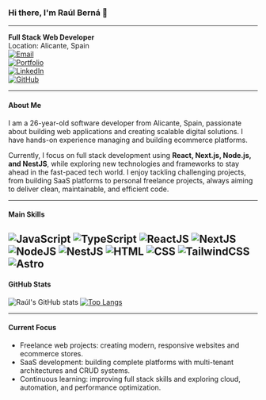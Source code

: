 ### Hi there, I'm Raúl Berná 👋

---

**Full Stack Web Developer**  
Location: Alicante, Spain  
[![Email](https://img.shields.io/badge/Email-raulbernariera99%40gmail.com-red)](mailto:raulbernariera99@gmail.com)  
[![Portfolio](https://img.shields.io/badge/Portfolio-rauldev.dev-blue)](https://rauldev.dev)  
[![LinkedIn](https://img.shields.io/badge/LinkedIn-raul--berna--riera-blue)](https://www.linkedin.com/in/raul-berna-riera/)  
[![GitHub](https://img.shields.io/badge/GitHub-raulbr99-black)](https://github.com/raulbr99)

---

#### About Me
I am a 26-year-old software developer from Alicante, Spain, passionate about building web applications and creating scalable digital solutions. I have hands-on experience managing and building ecommerce platforms.  

Currently, I focus on full stack development using **React, Next.js, Node.js, and NestJS**, while exploring new technologies and frameworks to stay ahead in the fast-paced tech world. I enjoy tackling challenging projects, from building SaaS platforms to personal freelance projects, always aiming to deliver clean, maintainable, and efficient code.

---

#### Main Skills
![JavaScript](https://img.shields.io/badge/-JavaScript-yellow?logo=javascript) ![TypeScript](https://img.shields.io/badge/-TypeScript-black?logo=typescript) ![ReactJS](https://img.shields.io/badge/-ReactJS-blue?logo=react) ![NextJS](https://img.shields.io/badge/-NextJS-black?logo=next.js) ![NodeJS](https://img.shields.io/badge/-NodeJS-green?logo=node.js) ![NestJS](https://img.shields.io/badge/-NestJS-red?logo=nestjs) ![HTML](https://img.shields.io/badge/-HTML-orange?logo=html5) ![CSS](https://img.shields.io/badge/-CSS-blue?logo=css3) ![TailwindCSS](https://img.shields.io/badge/-TailwindCSS-blue?logo=tailwindcss) ![Astro](https://img.shields.io/badge/-Astro-black?logo=astro)
---

#### GitHub Stats
![Raúl's GitHub stats](https://github-readme-stats.vercel.app/api?username=raulbr99&show_icons=true&theme=radical)
[![Top Langs](https://github-readme-stats.vercel.app/api/top-langs/?username=raulbr99&layout=compact&theme=radical)](https://github.com/anuraghazra/github-readme-stats)

---

#### Current Focus
- Freelance web projects: creating modern, responsive websites and ecommerce stores.  
- SaaS development: building complete platforms with multi-tenant architectures and CRUD systems.  
- Continuous learning: improving full stack skills and exploring cloud, automation, and performance optimization.
